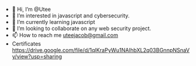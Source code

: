 - 👋 Hi, I’m @Utee
- 👀 I’m interested in javascript and cybersecurity.
- 🌱 I’m currently learning javascript
- 💞️ I’m looking to collaborate on any web security project.
- 📫 How to reach me uteejacob@gmail.com
- Certificates https://drive.google.com/file/d/1qlKraPyWu1NAIhbXL2q03BGnnpNSnaVy/view?usp=sharing

<!---
Utee/Utee is a ✨ special ✨ repository because its `README.md` (this file) appears on your GitHub profile.
You can click the Preview link to take a look at your changes.
--->
